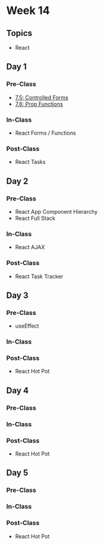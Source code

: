 # Week 14

## Topics

* React

## Day 1

### Pre-Class

* [7.5: Controlled Forms](../../7-react/7.5-controlled-forms.md)
* [7.6: Prop Functions](../../7-react/7.6-prop-functions.md)

### In-Class

* React Forms / Functions

### Post-Class

* React Tasks

## Day 2

### Pre-Class

* React App Component Hierarchy
* React Full Stack

### In-Class

* React AJAX

### Post-Class

* React Task Tracker

## Day 3

### Pre-Class

* useEffect

### In-Class

### **Post-Class**

* React Hot Pot

## Day 4

### Pre-Class

### **In-Class**

### **Post-Class**

* React Hot Pot

## Day 5

### Pre-Class

### **In-Class**

### **Post-Class**

* React Hot Pot

### 

